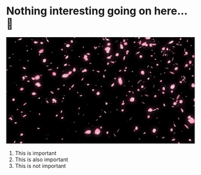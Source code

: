 # Nothing interesting going on here... 🌸
![image info](./images/Sakura.gif)

1. This is important
2. This is also important
3. This is not important